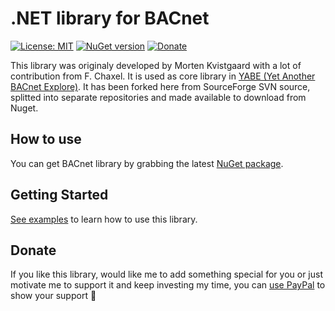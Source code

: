 # .NET library for BACnet

[![License: MIT](https://img.shields.io/badge/License-MIT-yellow.svg)](https://raw.githubusercontent.com/ela-compil/BACnet/master/MIT_license.txt)
[![NuGet version](https://badge.fury.io/nu/bacnet.svg)](https://www.nuget.org/packages/BACnet)
[![Donate](https://img.shields.io/badge/%24-donate-ff00ff.svg)](https://www.paypal.me/JakubBartkowiak)

This library was originaly developed by Morten Kvistgaard with a lot of contribution from F. Chaxel. It is used as core library in [YABE (Yet Another BACnet Explore)](https://sourceforge.net/projects/yetanotherbacnetexplorer/). It has been forked here from SourceForge SVN source, splitted into separate repositories and made available to download from Nuget.

## How to use

You can get BACnet library by grabbing the latest [NuGet package](https://www.nuget.org/packages/BACnet).

## Getting Started

[See examples](https://github.com/ela-compil/BACnet.Examples) to learn how to use this library.

## Donate

If you like this library, would like me to add something special for you or just motivate me to support it and keep investing my time, you can [use PayPal](https://www.paypal.me/JakubBartkowiak) to show your support :angel:
